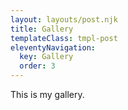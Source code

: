 ```yaml
---
layout: layouts/post.njk
title: Gallery
templateClass: tmpl-post
eleventyNavigation:
  key: Gallery
  order: 3
---
```


This is my gallery.